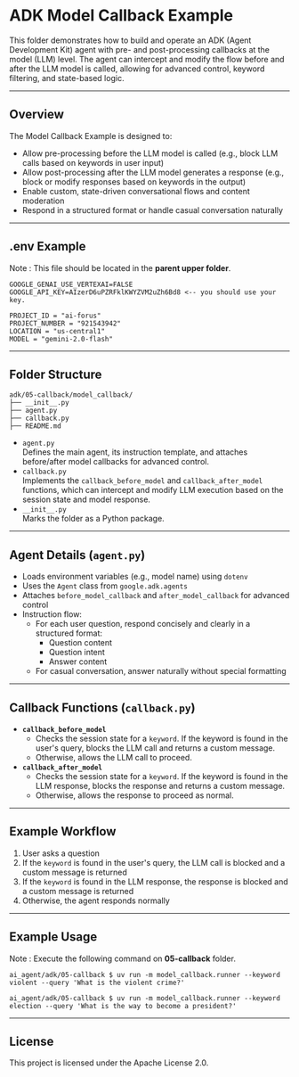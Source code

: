 # ADK Model Callback Example

This folder demonstrates how to build and operate an ADK (Agent Development Kit) agent with pre- and post-processing callbacks at the model (LLM) level. The agent can intercept and modify the flow before and after the LLM model is called, allowing for advanced control, keyword filtering, and state-based logic.

---

## Overview

The Model Callback Example is designed to:
- Allow pre-processing before the LLM model is called (e.g., block LLM calls based on keywords in user input)
- Allow post-processing after the LLM model generates a response (e.g., block or modify responses based on keywords in the output)
- Enable custom, state-driven conversational flows and content moderation
- Respond in a structured format or handle casual conversation naturally

---

## .env Example

Note : This file should be located in the **parent upper folder**.

```
GOOGLE_GENAI_USE_VERTEXAI=FALSE
GOOGLE_API_KEY=AIzerD6uPZRFklKWYZVM2uZh6Bd8 <-- you should use your key.

PROJECT_ID = "ai-forus"
PROJECT_NUMBER = "921543942"
LOCATION = "us-central1"
MODEL = "gemini-2.0-flash"
```

---

## Folder Structure

```
adk/05-callback/model_callback/
├── __init__.py
├── agent.py
├── callback.py
├── README.md
```

- `agent.py`  
  Defines the main agent, its instruction template, and attaches before/after model callbacks for advanced control.
- `callback.py`  
  Implements the `callback_before_model` and `callback_after_model` functions, which can intercept and modify LLM execution based on the session state and model response.
- `__init__.py`  
  Marks the folder as a Python package.


---

## Agent Details (`agent.py`)

- Loads environment variables (e.g., model name) using `dotenv`
- Uses the `Agent` class from `google.adk.agents`
- Attaches `before_model_callback` and `after_model_callback` for advanced control
- Instruction flow:
  - For each user question, respond concisely and clearly in a structured format:
    - Question content
    - Question intent
    - Answer content
  - For casual conversation, answer naturally without special formatting

---

## Callback Functions (`callback.py`)

- **`callback_before_model`**
  - Checks the session state for a `keyword`. If the keyword is found in the user's query, blocks the LLM call and returns a custom message.
  - Otherwise, allows the LLM call to proceed.
- **`callback_after_model`**
  - Checks the session state for a `keyword`. If the keyword is found in the LLM response, blocks the response and returns a custom message.
  - Otherwise, allows the response to proceed as normal.

---

## Example Workflow

1. User asks a question
2. If the `keyword` is found in the user's query, the LLM call is blocked and a custom message is returned
3. If the `keyword` is found in the LLM response, the response is blocked and a custom message is returned
4. Otherwise, the agent responds normally

---
## Example Usage
Note : Execute the following command on **05-callback** folder. 

```
ai_agent/adk/05-callback $ uv run -m model_callback.runner --keyword violent --query 'What is the violent crime?'

ai_agent/adk/05-callback $ uv run -m model_callback.runner --keyword election --query 'What is the way to become a president?'

```
---

## License

This project is licensed under the Apache License 2.0.
